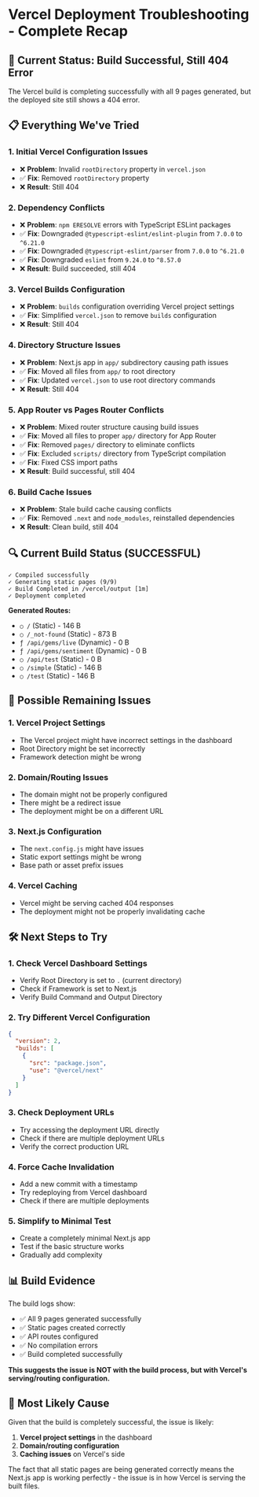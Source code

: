# Vercel Deployment Troubleshooting - Complete Recap

## 🚨 **Current Status: Build Successful, Still 404 Error**

The Vercel build is completing successfully with all 9 pages generated, but the deployed site still shows a 404 error.

## 📋 **Everything We've Tried**

### 1. **Initial Vercel Configuration Issues**
- ❌ **Problem**: Invalid `rootDirectory` property in `vercel.json`
- ✅ **Fix**: Removed `rootDirectory` property
- ❌ **Result**: Still 404

### 2. **Dependency Conflicts**
- ❌ **Problem**: `npm ERESOLVE` errors with TypeScript ESLint packages
- ✅ **Fix**: Downgraded `@typescript-eslint/eslint-plugin` from `7.0.0` to `^6.21.0`
- ✅ **Fix**: Downgraded `@typescript-eslint/parser` from `7.0.0` to `^6.21.0`
- ✅ **Fix**: Downgraded `eslint` from `9.24.0` to `^8.57.0`
- ❌ **Result**: Build succeeded, still 404

### 3. **Vercel Builds Configuration**
- ❌ **Problem**: `builds` configuration overriding Vercel project settings
- ✅ **Fix**: Simplified `vercel.json` to remove `builds` configuration
- ❌ **Result**: Still 404

### 4. **Directory Structure Issues**
- ❌ **Problem**: Next.js app in `app/` subdirectory causing path issues
- ✅ **Fix**: Moved all files from `app/` to root directory
- ✅ **Fix**: Updated `vercel.json` to use root directory commands
- ❌ **Result**: Still 404

### 5. **App Router vs Pages Router Conflicts**
- ❌ **Problem**: Mixed router structure causing build issues
- ✅ **Fix**: Moved all files to proper `app/` directory for App Router
- ✅ **Fix**: Removed `pages/` directory to eliminate conflicts
- ✅ **Fix**: Excluded `scripts/` directory from TypeScript compilation
- ✅ **Fix**: Fixed CSS import paths
- ❌ **Result**: Build successful, still 404

### 6. **Build Cache Issues**
- ❌ **Problem**: Stale build cache causing conflicts
- ✅ **Fix**: Removed `.next` and `node_modules`, reinstalled dependencies
- ❌ **Result**: Clean build, still 404

## 🔍 **Current Build Status (SUCCESSFUL)**

```
✓ Compiled successfully
✓ Generating static pages (9/9)
✓ Build Completed in /vercel/output [1m]
✓ Deployment completed
```

**Generated Routes:**
- `○ /` (Static) - 146 B
- `○ /_not-found` (Static) - 873 B  
- `ƒ /api/gems/live` (Dynamic) - 0 B
- `ƒ /api/gems/sentiment` (Dynamic) - 0 B
- `○ /api/test` (Static) - 0 B
- `○ /simple` (Static) - 146 B
- `○ /test` (Static) - 146 B

## 🤔 **Possible Remaining Issues**

### 1. **Vercel Project Settings**
- The Vercel project might have incorrect settings in the dashboard
- Root Directory might be set incorrectly
- Framework detection might be wrong

### 2. **Domain/Routing Issues**
- The domain might not be properly configured
- There might be a redirect issue
- The deployment might be on a different URL

### 3. **Next.js Configuration**
- The `next.config.js` might have issues
- Static export settings might be wrong
- Base path or asset prefix issues

### 4. **Vercel Caching**
- Vercel might be serving cached 404 responses
- The deployment might not be properly invalidating cache

## 🛠️ **Next Steps to Try**

### 1. **Check Vercel Dashboard Settings**
- Verify Root Directory is set to `.` (current directory)
- Check if Framework is set to Next.js
- Verify Build Command and Output Directory

### 2. **Try Different Vercel Configuration**
```json
{
  "version": 2,
  "builds": [
    {
      "src": "package.json",
      "use": "@vercel/next"
    }
  ]
}
```

### 3. **Check Deployment URLs**
- Try accessing the deployment URL directly
- Check if there are multiple deployment URLs
- Verify the correct production URL

### 4. **Force Cache Invalidation**
- Add a new commit with a timestamp
- Try redeploying from Vercel dashboard
- Check if there are multiple deployments

### 5. **Simplify to Minimal Test**
- Create a completely minimal Next.js app
- Test if the basic structure works
- Gradually add complexity

## 📊 **Build Evidence**

The build logs show:
- ✅ All 9 pages generated successfully
- ✅ Static pages created correctly
- ✅ API routes configured
- ✅ No compilation errors
- ✅ Build completed successfully

**This suggests the issue is NOT with the build process, but with Vercel's serving/routing configuration.**

## 🎯 **Most Likely Cause**

Given that the build is completely successful, the issue is likely:
1. **Vercel project settings** in the dashboard
2. **Domain/routing configuration**
3. **Caching issues** on Vercel's side

The fact that all static pages are being generated correctly means the Next.js app is working perfectly - the issue is in how Vercel is serving the built files.

